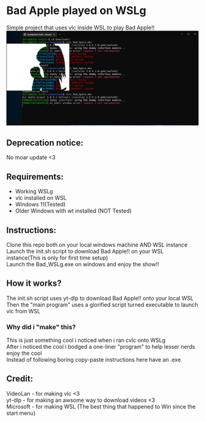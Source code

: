 # Bad Apple played on WSLg  
Simple project that uses vlc inside WSL to play Bad Apple!!  
![Screenshot](/Screenshot.png)
## Deprecation notice:   
No moar update <3    
## Requirements:  
- Working WSLg  
- vlc installed on WSL
- Windows 11(Tested)  
- Older Windows with wt installed (NOT Tested)  
## Instructions:
Clone this repo both on your local windows machine AND WSL instance  
Launch the init.sh script to download Bad Apple!! on your WSL instance(This is only for first time setup)  
Launch the Bad_WSLg.exe on windows and enjoy the show!!  
## How it works?  
The init.sh script uses yt-dlp to download Bad Apple!! onto your local WSL  
Then the "main program" uses a glorified script turned executable to launch vlc from WSL  
### Why did i "make" this?  
This is just something cool i noticed when i ran cvlc onto WSLg  
After i noticed the cool i bodged a one-liner "program" to help lesser nerds enjoy the cool  
Instead of following boring copy-paste instructions here have an .exe  
## Credit:
VideoLan - for making vlc <3  
yt-dlp - for making an awsome way to download videos <3  
Microsoft - for making WSL (The best thing that happened to Win since the start menu)  
